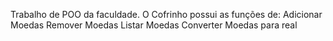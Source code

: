 Trabalho de POO da faculdade. 
O Cofrinho possui as funções de:
  Adicionar Moedas
  Remover Moedas
  Listar Moedas
  Converter Moedas para real

